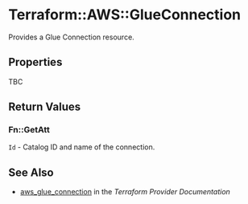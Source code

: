 # Terraform::AWS::GlueConnection

Provides a Glue Connection resource.

## Properties

TBC

## Return Values

### Fn::GetAtt

`Id` - Catalog ID and name of the connection.

## See Also

* [aws_glue_connection](https://www.terraform.io/docs/providers/aws/r/glue_connection.html) in the _Terraform Provider Documentation_